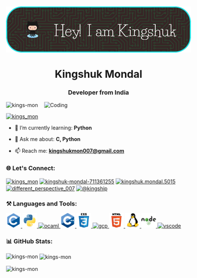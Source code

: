 ![MasterHead](https://github.com/Kings-Mon/Kings-Mon/blob/main/github-header-image.png)
<h1 align="center">Kingshuk Mondal</h1>
<h3 align="center">Developer from India</h3>
<img align="right" alt="Coding" width="400" src="https://user-images.githubusercontent.com/74038190/212750999-42ff8a64-dad8-4772-9648-849968543991.gif">
<p align="left"> <img src="https://komarev.com/ghpvc/?username=kings-mon&label=Profile%20views&color=0e75b6&style=flat" alt="kings-mon" /> </p>

<p align="left"> <a href="https://twitter.com/kings_mon" target="blank"><img src="https://img.shields.io/twitter/follow/kings_mon?logo=twitter&style=for-the-badge" alt="kings_mon" /></a> </p>

- 🌱 I’m currently learning: **Python**

- 💬 Ask me about: **C, Python**

- 📫 Reach me: **kingshukmon007@gmail.com**

<h3 align="left">🌐 Let's Connect:</h3>
<p align="left"> <a href="https://twitter.com/kings_mon" target="blank"><img align="center" src="https://raw.githubusercontent.com/rahuldkjain/github-profile-readme-generator/master/src/images/icons/Social/twitter.svg" alt="kings_mon" height="30" width="40" /></a>
<a href="https://linkedin.com/in/kingshuk-mondal-711361255" target="blank"><img align="center" src="https://raw.githubusercontent.com/rahuldkjain/github-profile-readme-generator/master/src/images/icons/Social/linked-in-alt.svg" alt="kingshuk-mondal-711361255" height="30" width="40" /></a>
<a href="https://fb.com/kingshuk.mondal.5015" target="blank"><img align="center" src="https://raw.githubusercontent.com/rahuldkjain/github-profile-readme-generator/master/src/images/icons/Social/facebook.svg" alt="kingshuk.mondal.5015" height="30" width="40" /></a>
<a href="https://instagram.com/different_perspective_007" target="blank"><img align="center" src="https://raw.githubusercontent.com/rahuldkjain/github-profile-readme-generator/master/src/images/icons/Social/instagram.svg" alt="different_perspective_007" height="30" width="40" /></a>
<a href="https://hashnode.com/@kingship" target="blank"><img align="center" src="https://raw.githubusercontent.com/rahuldkjain/github-profile-readme-generator/master/src/images/icons/Social/hashnode.svg" alt="@kingship" height="30" width="40" /> </a>
</p>

<h3 align="left">⚒️ Languages and Tools:</h3>
<p align="left"> <a href="https://www.cprogramming.com/" target="_blank" rel="noreferrer"> <img src="https://raw.githubusercontent.com/devicons/devicon/master/icons/c/c-original.svg" alt="c" width="40" height="40"/> <a href="https://www.python.org" target="_blank" rel="noreferrer"> <img src="https://raw.githubusercontent.com/devicons/devicon/master/icons/python/python-original.svg" alt="python" width="40" height="40"/> </a> <a href="https://ocaml.org" target="_blank" rel="noreferrer"> <img src="https://imgs.search.brave.com/wx27xdwOaUG9FlEQZVJahq_R_kvXXGiWqjaxfHOM9UE/rs:fit:860:0:0/g:ce/aHR0cHM6Ly91cGxv/YWQud2lraW1lZGlh/Lm9yZy93aWtpcGVk/aWEvY29tbW9ucy9m/L2ZmL09DYW1sX0xv/Z28uc3Zn.svg" alt="ocaml" width="40" height="40"/> </a> <a href="https://www.w3schools.com/cpp/" target="_blank" rel="noreferrer"> <img src="https://raw.githubusercontent.com/devicons/devicon/master/icons/cplusplus/cplusplus-original.svg" alt="cplusplus" width="40" height="40"/> </a> <a href="https://www.w3schools.com/css/" target="_blank" rel="noreferrer"> <img src="https://raw.githubusercontent.com/devicons/devicon/master/icons/css3/css3-original-wordmark.svg" alt="css3" width="40" height="40"/> </a> <a href="https://cloud.google.com" target="_blank" rel="noreferrer"> <img src="https://www.vectorlogo.zone/logos/google_cloud/google_cloud-icon.svg" alt="gcp" width="40" height="40"/> </a> <a href="https://www.w3.org/html/" target="_blank" rel="noreferrer"> <img src="https://raw.githubusercontent.com/devicons/devicon/master/icons/html5/html5-original-wordmark.svg" alt="html5" width="40" height="40"/> </a> <a href="https://www.linux.org/" target="_blank" rel="noreferrer"> <img src="https://raw.githubusercontent.com/devicons/devicon/master/icons/linux/linux-original.svg" alt="linux" width="40" height="40"/> </a> <a href="https://nodejs.org" target="_blank" rel="noreferrer"> <img src="https://raw.githubusercontent.com/devicons/devicon/master/icons/nodejs/nodejs-original-wordmark.svg" alt="nodejs" width="40" height="40"/> </a> <a href="https://code.visualstudio.com/" target="_blank" rel="noreferrer"> <img src="https://imgs.search.brave.com/Z8-LK3Kky5o2Mja1twVnnt9edZeJv03FmAEMWk8bRhM/rs:fit:860:0:0/g:ce/aHR0cHM6Ly91cGxv/YWQud2lraW1lZGlh/Lm9yZy93aWtpcGVk/aWEvY29tbW9ucy85/LzlhL1Zpc3VhbF9T/dHVkaW9fQ29kZV8x/LjM1X2ljb24uc3Zn.svg" alt="vscode" width="40" height="40"/> </a>
</p>

<h3 align="left">📊 GitHub Stats:</h3>

<p><img align="left" src="https://github-readme-stats.vercel.app/api/top-langs?username=kings-mon&show_icons=true&locale=en&layout=compact&theme=dark" alt="kings-mon" /></p>

<p>&nbsp;<img align="center" src="https://github-readme-stats.vercel.app/api?username=kings-mon&show_icons=true&locale=en&theme=dark" alt="kings-mon" /></p>

<p><img align="center" src="https://github-readme-streak-stats.herokuapp.com/?user=kings-mon&theme=dark" alt="kings-mon" /></p>
